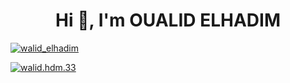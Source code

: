 <h1 align="center">Hi 👋, I'm OUALID ELHADIM</h1>

<p align="left"> <a href="https://twitter.com/walid_elhadim" target="blank"><img src="https://img.shields.io/twitter/follow/walid_elhadim?logo=twitter&style=for-the-badge" alt="walid_elhadim" /></a> </p>
<p align="left"> <a href="https://www.facebook.com/walid.hdm.33" target="_blank"><img src="https://img.shields.io/badge/Follow-walid.hdm.33-blue?logo=facebook&style=for-the-badge" alt="walid.hdm.33" /></a> </p>
